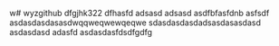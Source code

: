 w# wyzgithub
dfgjhk322
dfhasfd
adsasd
adsasd
asdfbfasfdnb
asfsdf
asdasdasdasasdwqqweqwewqeqwe
sdasdasdasdadsasdasasdasd
asdasdasd
adasfd
asdasdasfdsdfgdfg
